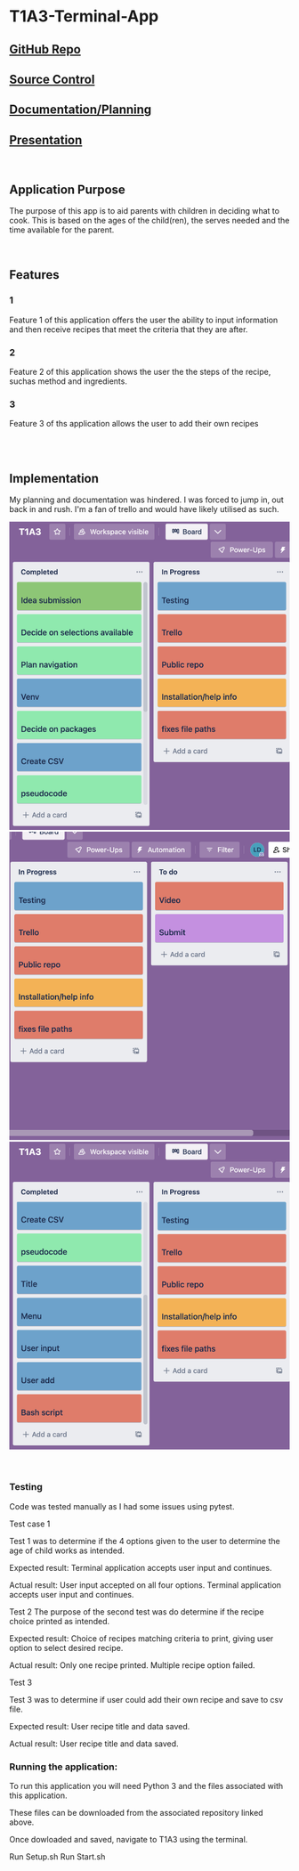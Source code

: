 # T1A3-Terminal-App



## [GitHub Repo](https://github.com/yops320/T1A3-Terminal-App)

## [Source Control](https://github.com/yops320/T1A3-Terminal-App/commits/master)

## [Documentation/Planning]()

## [Presentation]()

<br>

## **Application Purpose**
The purpose of this app is to aid parents with children in deciding what to cook. This is based on the ages of the child(ren), the serves needed and the time available for the parent.

<br>

## **Features** 

### 1
Feature 1 of this application offers the user the ability to input information and then receive recipes that meet the criteria that they are after.

### 2
Feature 2 of this application shows the user the the steps of the recipe, suchas method and ingredients.

### 3
Feature 3 of ths application allows the user to add their own recipes


<br><br>


## **Implementation**

My planning and documentation was hindered. I was forced to jump in, out back in and rush. I'm a fan of trello and would have likely utilised as such.


![Trello1](https://github.com/yops320/T1A3-Terminal-App/blob/master/docs/Trello1.png?raw=true)
![Trello2](https://github.com/yops320/T1A3-Terminal-App/blob/master/docs/Trello2.png?raw=true)
![Trello3](https://github.com/yops320/T1A3-Terminal-App/blob/master/docs/Trello3.png?raw=true)

<br>

### **Testing**

Code was tested manually as I had some issues using pytest. 

Test case 1

Test 1 was to determine if the 4 options given to the user to determine the age of child works as intended.

Expected result: Terminal application accepts user input and continues.

Actual result: User input accepted on all four options. Terminal application accepts user input and continues.



Test 2
The purpose of the second test was do determine if the recipe choice printed as intended.

Expected result: Choice of recipes matching criteria to print, giving user option to select desired recipe.

Actual result: Only one recipe printed. Multiple recipe option failed.

Test 3

Test 3 was to determine if user could add their own recipe and save to csv file.

Expected result: User recipe title and data saved.

Actual result: User recipe title and data saved.

### **Running the application:**

To run this application you will need Python 3 and the files associated with this application.

These files can be downloaded from the associated repository linked above.

Once dowloaded and saved, navigate to T1A3 using the terminal.

Run Setup.sh
Run Start.sh

